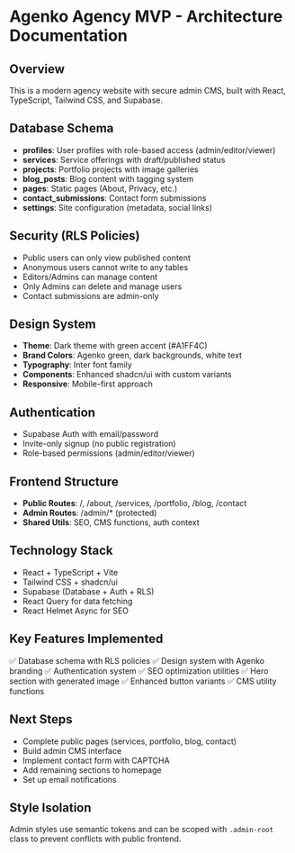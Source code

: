 # Agenko Agency MVP - Architecture Documentation

## Overview
This is a modern agency website with secure admin CMS, built with React, TypeScript, Tailwind CSS, and Supabase.

## Database Schema
- **profiles**: User profiles with role-based access (admin/editor/viewer)
- **services**: Service offerings with draft/published status
- **projects**: Portfolio projects with image galleries
- **blog_posts**: Blog content with tagging system
- **pages**: Static pages (About, Privacy, etc.)
- **contact_submissions**: Contact form submissions
- **settings**: Site configuration (metadata, social links)

## Security (RLS Policies)
- Public users can only view published content
- Anonymous users cannot write to any tables
- Editors/Admins can manage content
- Only Admins can delete and manage users
- Contact submissions are admin-only

## Design System
- **Theme**: Dark theme with green accent (#A1FF4C)
- **Brand Colors**: Agenko green, dark backgrounds, white text
- **Typography**: Inter font family
- **Components**: Enhanced shadcn/ui with custom variants
- **Responsive**: Mobile-first approach

## Authentication
- Supabase Auth with email/password
- Invite-only signup (no public registration)
- Role-based permissions (admin/editor/viewer)

## Frontend Structure
- **Public Routes**: /, /about, /services, /portfolio, /blog, /contact
- **Admin Routes**: /admin/* (protected)
- **Shared Utils**: SEO, CMS functions, auth context

## Technology Stack
- React + TypeScript + Vite
- Tailwind CSS + shadcn/ui
- Supabase (Database + Auth + RLS)
- React Query for data fetching
- React Helmet Async for SEO

## Key Features Implemented
✅ Database schema with RLS policies
✅ Design system with Agenko branding
✅ Authentication system
✅ SEO optimization utilities
✅ Hero section with generated image
✅ Enhanced button variants
✅ CMS utility functions

## Next Steps
- Complete public pages (services, portfolio, blog, contact)
- Build admin CMS interface
- Implement contact form with CAPTCHA
- Add remaining sections to homepage
- Set up email notifications

## Style Isolation
Admin styles use semantic tokens and can be scoped with `.admin-root` class to prevent conflicts with public frontend.